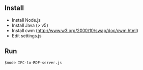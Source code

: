 ## Install
* Install Node.js
* Install Java (> v5)
* Install cwm (http://www.w3.org/2000/10/swap/doc/cwm.html)
* Edit settings.js

## Run
```$node IFC-to-RDF-server.js```